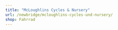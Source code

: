 ```yaml
---
title: "McLoughlins Cycles & Nursery"
url: /newbridge/mcloughlins-cycles-und-nursery/
shop: Fahrrad
---
```


